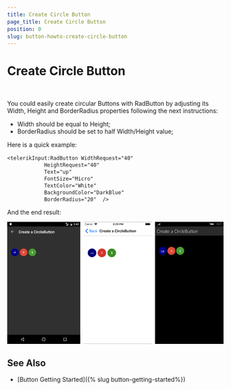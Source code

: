 ```yaml
---
title: Create Circle Button
page_title: Create Circle Button
position: 0
slug: button-howto-create-circle-button
---
```


# Create Circle Button

&nbsp;

You could easily create circular Buttons with RadButton by adjusting its Width, Height and BorderRadius properties following the next instructions:

* Width should be equal to Height;
* BorderRadius should be set to half Width/Height value;

Here is a quick example:

	<telerikInput:RadButton WidthRequest="40" 
				HeightRequest="40"                                
				Text="up" 
				FontSize="Micro" 
				TextColor="White" 
				BackgroundColor="DarkBlue" 
				BorderRadius="20"  />

And the end result:

![Button Key Features Example](../images/button-howto-circlebutton.png)

## See Also

- [Button Getting Started]({% slug button-getting-started%})

